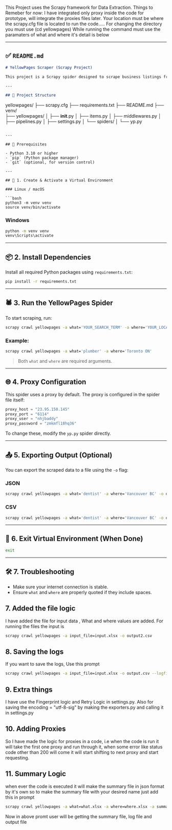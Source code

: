This Project uses the Scrapy framework for Data Extraction. 
Things to Remeber for now:
I have integrated only proxy inside the code for prototype, will integrate the proxies files later.
Your location must be where the scrapy.cfg file is located to run the code..... 
For changing the directory you must use (cd yellowpages) 
While running the command must use the paramaters of what and where it's detail is below

---

## ✅ `README.md`

```markdown
# YellowPages Scraper (Scrapy Project)

This project is a Scrapy spider designed to scrape business listings from [YellowPages.ca](https://www.yellowpages.ca), using proxy support and configurable search queries (`what` and `where`).

---

## 📁 Project Structure

```

yellowpages/
├── scrapy.cfg
├── requirements.txt
├── README.md
├── venv/               
├── yellowpages/
│   ├── **init**.py
│   ├── items.py
│   ├── middlewares.py
│   ├── pipelines.py
│   ├── settings.py
│   └── spiders/
│       └── yp.py

````

---

## 🧰 Prerequisites

- Python 3.10 or higher
- `pip` (Python package manager)
- `git` (optional, for version control)

---

## 🐍 1. Create & Activate a Virtual Environment

### Linux / macOS

```bash
python3 -m venv venv
source venv/bin/activate
````

### Windows

```bash
python -m venv venv
venv\Scripts\activate
```

---

## 📦 2. Install Dependencies

Install all required Python packages using `requirements.txt`:

```bash
pip install -r requirements.txt
```

---

## 🕷️ 3. Run the YellowPages Spider

To start scraping, run:

```bash
scrapy crawl yellowpages -a what='YOUR_SEARCH_TERM' -a where='YOUR_LOCATION'
```

### Example:

```bash
scrapy crawl yellowpages -a what='plumber' -a where='Toronto ON'
```

> Both `what` and `where` are required arguments.

---

## 🌐 4. Proxy Configuration

This spider uses a proxy by default. The proxy is configured in the spider file itself:

```python
proxy_host = "23.95.150.145"
proxy_port = "6114"
proxy_user = "nhjbaddy"
proxy_password = "zmkmfl18hq36"
```

To change these, modify the `yp.py` spider directly.

---

## 📤 5. Exporting Output (Optional)

You can export the scraped data to a file using the `-o` flag:

### JSON

```bash
scrapy crawl yellowpages -a what='dentist' -a where='Vancouver BC' -o output.json
```

### CSV

```bash
scrapy crawl yellowpages -a what='dentist' -a where='Vancouver BC' -o output.csv
```

---

## 🚫 6. Exit Virtual Environment (When Done)

```bash
exit
```

---

## 🛠️ 7. Troubleshooting

* Make sure your internet connection is stable.
* Ensure `what` and `where` are properly quoted if they include spaces.


## 7. Added the file logic

I have added the file for input data , What and where values are added. For running the files the input is 

```bash
scrapy crawl yellowpages -a input_file=input.xlsx -o output2.csv 
```

## 8. Saving the logs

If you want to save the logs, Use this prompt

```bash
scrapy crawl yellowpages -a input_file=input.xlsx -o output.csv --logfile output.log
```

## 9. Extra things

I have use the Fingerprint logic and Retry Logic in settings.py. Also for saving the encoding = "utf-8-sig" by making the exporters.py and calling it in settings.py

## 10. Adding Proxies 

So I have made the logic for proxies in a code, i.e when the code is run it will take the first one proxy and run through it, when some error like status code other than 200 will come it will start shifting to next proxy and start requesting.

## 11. Summary Logic 

when ever the code is executed it will make the summary file in json format by it's own so to make the summary file with your desired name just add this in prompt

```bash
scrapy crawl yellowpages -a what=what.xlsx -a where=where.xlsx -a summary_file=detail_output_summary.json -o detail_output.csv  --logfile detail_output.log
```
Now in above promt user will be getting the summary file, log file and output file 